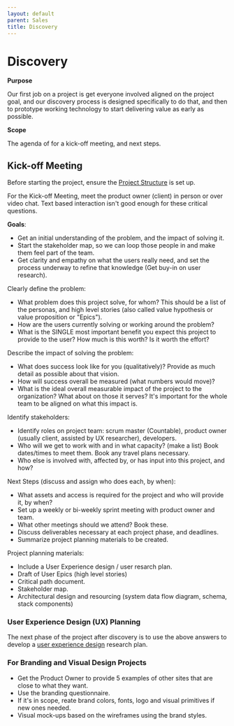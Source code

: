 ```yaml
---
layout: default
parent: Sales
title: Discovery
---
```


# Discovery

**Purpose**

Our first job on a project is get everyone involved aligned on the
project goal, and our discovery process is designed specifically to do
that, and then to prototype working technology to start delivering value
as early as possible.

**Scope**

The agenda of for a kick-off meeting, and next steps.

## Kick-off Meeting

Before starting the project, ensure the [Project Structure](PROJECT_STRUCTURE.md) is set up.

For the Kick-off Meeting, meet the product owner (client) in person or
over video chat. Text based interaction isn't good enough for these
critical questions.

**Goals**:

  - Get an initial understanding of the problem, and the impact of solving it. 
  - Start the stakeholder map, so we can loop those people in
    and make them feel part of the team.
  - Get clarity and empathy on what the users really need, and set the
    process underway to refine that knowledge (Get buy-in on user
    research).

Clearly define the problem:

  - What problem does this project solve, for whom? This should be a
    list of the personas, and high level stories (also called value
    hypothesis or value proposition or "Epics").
  - How are the users currently solving or working around the problem?
  - What is the SINGLE most important benefit you expect this project to
    provide to the user? How much is this worth? Is it worth the effort?

Describe the impact of solving the problem:

  - What does success look like for you (qualitatively)? Provide as much
    detail as possible about that vision.
  - How will success overall be measured (what numbers would move)?
  - What is the ideal overall measurable impact of the project to the
    organization? What about on those it serves? It's important for the
    whole team to be aligned on what this impact is.

Identify stakeholders:

  - Identify roles on project team: scrum master (Countable), product
    owner (usually client, assisted by UX researcher), developers.
  - Who will we get to work with and in what capacity? (make a list)
    Book dates/times to meet them. Book any travel plans necessary.
  - Who else is involved with, affected by, or has input into this
    project, and how?

Next Steps (discuss and assign who does each, by when):

  - What assets and access is required for the project and who will
    provide it, by when?
  - Set up a weekly or bi-weekly sprint meeting with product owner and
    team.
  - What other meetings should we attend? Book these.
  - Discuss deliverables necessary at each project phase, and deadlines.
  - Summarize project planning materials to be created.

Project planning materials:

  - Include a User Experience design / user resarch plan.
  - Draft of User Epics (high level stories)
  - Critical path document.
  - Stakeholder map.
  - Architectural design and resourcing (system data flow diagram,
    schema, stack components)

### User Experience Design (UX) Planning

The next phase of the project after discovery is to use the above
answers to develop a [user experience design](ux/UX_DESIGN/)
research plan.

### For Branding and Visual Design Projects

  - Get the Product Owner to provide 5 examples of other sites that are
    close to what they want.
  - Use the branding questionnaire.
  - If it's in scope, reate brand colors, fonts, logo and visual
    primitives if new ones needed.
  - Visual mock-ups based on the wireframes using the brand styles.
